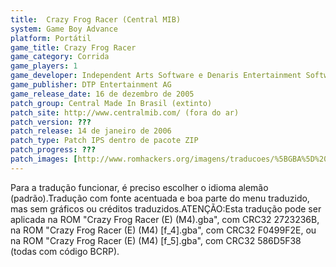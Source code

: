 ```yaml
---
title:  Crazy Frog Racer (Central MIB)
system: Game Boy Advance
platform: Portátil
game_title: Crazy Frog Racer
game_category: Corrida
game_players: 1
game_developer: Independent Arts Software e Denaris Entertainment Software
game_publisher: DTP Entertainment AG
game_release_date: 16 de dezembro de 2005
patch_group: Central Made In Brasil (extinto)
patch_site: http://www.centralmib.com/ (fora do ar)
patch_version: ???
patch_release: 14 de janeiro de 2006
patch_type: Patch IPS dentro de pacote ZIP
patch_progress: ???
patch_images: [http://www.romhackers.org/imagens/traducoes/%5BGBA%5D%20Crazy%20Frog%20Racer%20-%20Central%20MIB%20-%201.png,http://www.romhackers.org/imagens/traducoes/%5BGBA%5D%20Crazy%20Frog%20Racer%20-%20Central%20MIB%20-%202.png,http://www.romhackers.org/imagens/traducoes/%5BGBA%5D%20Crazy%20Frog%20Racer%20-%20Central%20MIB%20-%203.png]
---
```

Para a tradução funcionar, é preciso escolher o idioma alemão (padrão).Tradução com fonte acentuada e boa parte do menu traduzido, mas sem gráficos ou créditos traduzidos.ATENÇÃO:Esta tradução pode ser aplicada na ROM "Crazy Frog Racer (E) (M4).gba", com CRC32 2723236B, na ROM "Crazy Frog Racer (E) (M4) [f_4].gba", com CRC32 F0499F2E, ou na ROM "Crazy Frog Racer (E) (M4) [f_5].gba", com CRC32 586D5F38 (todas com código BCRP).